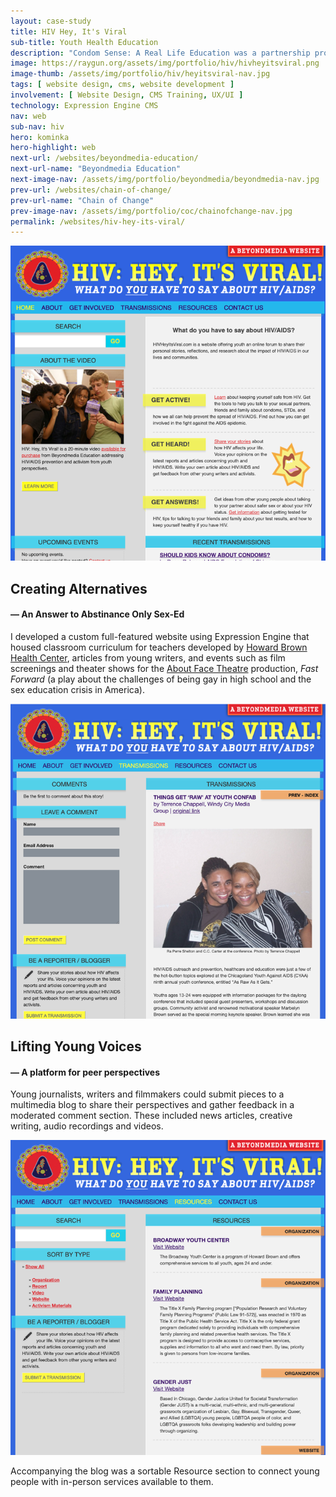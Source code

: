 ```yaml
---
layout: case-study
title: HIV Hey, It's Viral
sub-title: Youth Health Education
description: "Condom Sense: A Real Life Education was a partnership project between Howard Brown Health Center, Beyondmedia Education and About Face Theatre. It brought sex-positive LGBTQ-inclusive educational curriculum to high school classrooms in Illinois and beyond aiming to change the conversation about AIDS in collaboration with Chicago youth living with HIV. Beyondmedia produced a 20-minute video and website which I designed for this initiative."
image: https://raygun.org/assets/img/portfolio/hiv/hivheyitsviral.png
image-thumb: /assets/img/portfolio/hiv/heyitsviral-nav.jpg
tags: [ website design, cms, website development ]
involvement: [ Website Design, CMS Training, UX/UI ]
technology: Expression Engine CMS
nav: web
sub-nav: hiv
hero: kominka
hero-highlight: web
next-url: /websites/beyondmedia-education/
next-url-name: "Beyondmedia Education"
next-image-nav: /assets/img/portfolio/beyondmedia/beyondmedia-nav.jpg
prev-url: /websites/chain-of-change/
prev-url-name: "Chain of Change"
prev-image-nav: /assets/img/portfolio/coc/chainofchange-nav.jpg
permalink: /websites/hiv-hey-its-viral/
---
```

<div class="container-fluid hiv bg-white">
  <div class="container">
    <div class="row align-items-center" id="trigger-1">
      <div class="col-lg-5 col-md-12 pt-5">  
        <a href="/assets/img/portfolio/hiv/hivheyitsviral.png" class="glightboxGallery"><img src="/assets/img/portfolio/hiv/hivheyitsviral.png" class="img-fluid cursor-zoom" data-aos="fade-up" data-aos-anchor-placement="top-bottom" data-aos-anchor="#trigger-1" data-aos-once="true"></a>
      </div>  
      <div class="col-lg-7 col-md-12 mt-5 ps-5" data-aos="fade-up" data-aos-anchor-placement="top-bottom" data-aos-anchor="#trigger-1" data-aos-once="true">
        <h2 class="hiv">Creating Alternatives</h2>
        <h4 class="hiv pb-4">&mdash; An Answer to Abstinance Only Sex-Ed</h4>
        <p>I developed a custom full-featured website using Expression Engine that housed classroom curriculum for teachers developed by <a href="https://howardbrown.org/" target="_blank">Howard Brown Health Center</a>, articles from young writers, and events such as film screenings and theater shows for the <a href="https://aboutfacetheatre.com/education/youth-theatre/" target="_blank">About Face Theatre</a> production, <em>Fast Forward</em> (a play about the challenges of being gay in high school and the sex education crisis in America).</p>
      </div>
    </div>
    <div class="row align-items-center mt-5" id="trigger-2">
      <div class="col-lg-5 col-md-12" data-aos="fade-up" data-aos-anchor-placement="center-bottom" data-aos-anchor="#trigger-2" data-aos-once="true">
        <a href="/assets/img/portfolio/hiv/hivheyitsviral-transmissions.png" class="glightboxGallery"><img src="/assets/img/portfolio/hiv/hivheyitsviral-transmissions.png" alt="Blog" class="img-fluid cursor-zoom"></a>
      </div>
      <div class="col-lg-7 col-md-12 mt-5 ps-5" data-aos="fade-up" data-aos-anchor-placement="center-bottom" data-aos-once="true" data-aos-anchor="#trigger-2">
        <h2>Lifting Young Voices</h2>
        <h4 class="hiv pb-4">&mdash; A platform for peer perspectives</h4>
        <p>Young journalists, writers and filmmakers could submit pieces to a multimedia blog to share their perspectives and gather feedback in a moderated comment section. These included news articles, creative writing, audio recordings and videos.</p>
      </div>
    </div>
    <div class="row align-items-center py-5" id="trigger-3">
      <div class="col-lg-5 col-md-12" data-aos="fade-up" data-aos-once="true" data-aos-anchor="#trigger-3" data-aos-anchor-placement="center-bottom">
        <a href="/assets/img/portfolio/hiv/hivheyitsviral-resources.png" class="glightboxGallery"><img src="/assets/img/portfolio/hiv/hivheyitsviral-resources.png" alt="Resources"  class="img-fluid cursor-zoom"></a>         
      </div>
      <div class="col-lg-7 col-md-12 mt-5 ps-5" data-aos="fade-up" data-aos-once="true" data-aos-anchor="#trigger-3" data-aos-anchor-placement="center-bottom">
        <p>Accompanying the blog was a sortable Resource section to connect young people with in-person services available to them.</p>  
      </div>
    </div>
  </div>
</div>